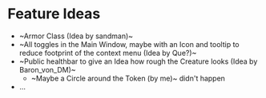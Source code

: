 # Feature Ideas

+ ~Armor Class (Idea by sandman)~
+ ~All toggles in the Main Window, maybe with an Icon and tooltip to reduce footprint of the context menu (Idea by Que?)~
+ ~Public healthbar to give an Idea how rough the Creature looks (Idea by Baron_von_DM)~
  + ~Maybe a Circle around the Token (by me)~ didn't happen
+ ...
